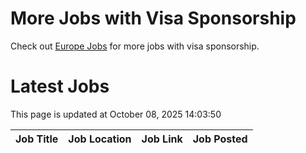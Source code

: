 # More Jobs with Visa Sponsorship

Check out [Europe Jobs](https://github.com/sureshparimi/europejobs#latest-jobs) for more jobs with visa sponsorship.

# Latest Jobs

This page is updated at October 08, 2025 14:03:50

| Job Title | Job Location | Job Link | Job Posted |
| --- | --- | --- | --- |
